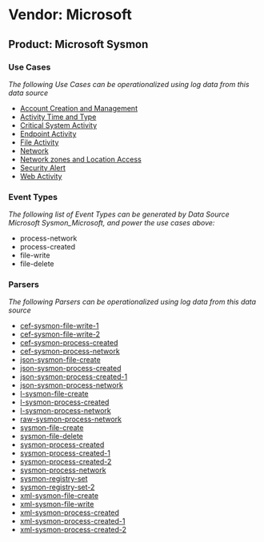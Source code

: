 Vendor: Microsoft
=================
Product: Microsoft Sysmon
-------------------------

### Use Cases

_The following Use Cases can be operationalized using log data from this data source_

* [Account Creation and Management](../UseCases/usecase_account_creation_and_management.md)
* [Activity Time  and Type](../UseCases/usecase_activity_time__and_type.md)
* [Critical System Activity](../UseCases/usecase_critical_system_activity.md)
* [Endpoint Activity](../UseCases/usecase_endpoint_activity.md)
* [File Activity](../UseCases/usecase_file_activity.md)
* [Network](../UseCases/usecase_network.md)
* [Network zones and Location Access](../UseCases/usecase_network_zones_and_location_access.md)
* [Security Alert](../UseCases/usecase_security_alert.md)
* [Web Activity](../UseCases/usecase_web_activity.md)


### Event Types

_The following list of Event Types can be generated by Data Source Microsoft Sysmon_Microsoft, and power the use cases above:_

- process-network
- process-created
- file-write
- file-delete


### Parsers

_The following Parsers can be operationalized using log data from this data source_

* [cef-sysmon-file-write-1](../Parsers/parserContent_cef-sysmon-file-write-1.md)
* [cef-sysmon-file-write-2](../Parsers/parserContent_cef-sysmon-file-write-2.md)
* [cef-sysmon-process-created](../Parsers/parserContent_cef-sysmon-process-created.md)
* [cef-sysmon-process-network](../Parsers/parserContent_cef-sysmon-process-network.md)
* [json-sysmon-file-create](../Parsers/parserContent_json-sysmon-file-create.md)
* [json-sysmon-process-created](../Parsers/parserContent_json-sysmon-process-created.md)
* [json-sysmon-process-created-1](../Parsers/parserContent_json-sysmon-process-created-1.md)
* [json-sysmon-process-network](../Parsers/parserContent_json-sysmon-process-network.md)
* [l-sysmon-file-create](../Parsers/parserContent_l-sysmon-file-create.md)
* [l-sysmon-process-created](../Parsers/parserContent_l-sysmon-process-created.md)
* [l-sysmon-process-network](../Parsers/parserContent_l-sysmon-process-network.md)
* [raw-sysmon-process-network](../Parsers/parserContent_raw-sysmon-process-network.md)
* [sysmon-file-create](../Parsers/parserContent_sysmon-file-create.md)
* [sysmon-file-delete](../Parsers/parserContent_sysmon-file-delete.md)
* [sysmon-process-created](../Parsers/parserContent_sysmon-process-created.md)
* [sysmon-process-created-1](../Parsers/parserContent_sysmon-process-created-1.md)
* [sysmon-process-created-2](../Parsers/parserContent_sysmon-process-created-2.md)
* [sysmon-process-network](../Parsers/parserContent_sysmon-process-network.md)
* [sysmon-registry-set](../Parsers/parserContent_sysmon-registry-set.md)
* [sysmon-registry-set-2](../Parsers/parserContent_sysmon-registry-set-2.md)
* [xml-sysmon-file-create](../Parsers/parserContent_xml-sysmon-file-create.md)
* [xml-sysmon-file-write](../Parsers/parserContent_xml-sysmon-file-write.md)
* [xml-sysmon-process-created](../Parsers/parserContent_xml-sysmon-process-created.md)
* [xml-sysmon-process-created-1](../Parsers/parserContent_xml-sysmon-process-created-1.md)
* [xml-sysmon-process-created-2](../Parsers/parserContent_xml-sysmon-process-created-2.md)
